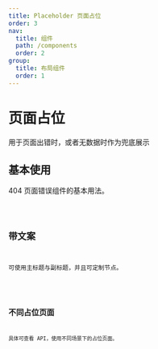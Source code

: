 ```yaml
---
title: Placeholder 页面占位
order: 3
nav:
  title: 组件
  path: /components
  order: 2
group:
  title: 布局组件
  order: 1
---
```


# 页面占位

用于页面出错时，或者无数据时作为兜底展示

## 基本使用

404 页面错误组件的基本用法。

<code src="./demos/index1.tsx" />

## 带文案

可使用主标题与副标题，并且可定制节点。

<code src="./demos/index2.tsx" />

## 不同占位页面

具体可查看 API，使用不同场景下的占位页面。

<code src="./demos/index3.tsx" />

<API />
